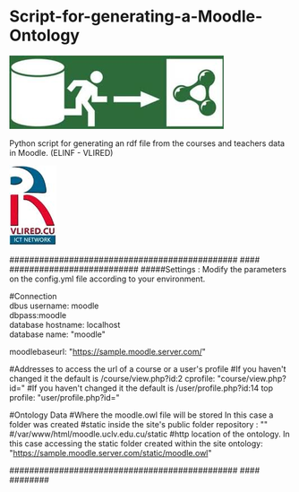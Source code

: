 # Script-for-generating-a-Moodle-Ontology  

![Alt text](img/onto.jpg?raw=true "Ontology")
 
 Python script for generating an rdf file from the courses and teachers data in Moodle. (ELINF - VLIRED) 

![Alt text](img/vlired.jpg?raw=true "VLired")

############################################## #### ##########################
#####Settings : Modify the parameters on the config.yml file according to your environment.  

#Connection  
dbus username: moodle  
dbpass:moodle  
database hostname: localhost  
database name: "moodle"  
  
  moodlebaseurl: "https://sample.moodle.server.com/"


#Addresses to access the url of a course or a user's profile
#If you haven't changed it the default is /course/view.php?id:2
cprofile: "course/view.php?id="
#If you haven't changed it the default is /user/profile.php?id:14
top profile: "user/profile.php?id="

#Ontology Data
#Where the moodle.owl file will be stored In this case a folder was created
#static inside the site's public folder
repository : "" #/var/www/html/moodle.uclv.edu.cu/static
#http location of the ontology. In this case accessing the static folder created within the site
ontology: "https://sample.moodle.server.com/static/moodle.owl"

############################################## #### ########
